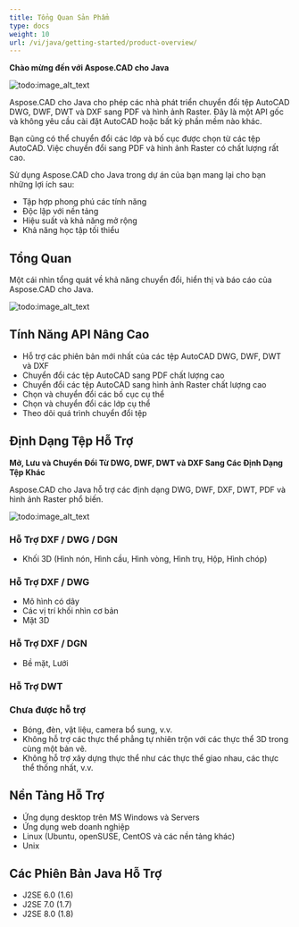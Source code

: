```yaml
---
title: Tổng Quan Sản Phẩm
type: docs
weight: 10
url: /vi/java/getting-started/product-overview/
---
```


**Chào mừng đến với Aspose.CAD cho Java**

![todo:image_alt_text](https://i.imgur.com/qHeCKck.png)

Aspose.CAD cho Java cho phép các nhà phát triển chuyển đổi tệp AutoCAD DWG, DWF, DWT và DXF sang PDF và hình ảnh Raster. Đây là một API gốc và không yêu cầu cài đặt AutoCAD hoặc bất kỳ phần mềm nào khác.

Bạn cũng có thể chuyển đổi các lớp và bố cục được chọn từ các tệp AutoCAD. Việc chuyển đổi sang PDF và hình ảnh Raster có chất lượng rất cao.

Sử dụng Aspose.CAD cho Java trong dự án của bạn mang lại cho bạn những lợi ích sau:

- Tập hợp phong phú các tính năng
- Độc lập với nền tảng
- Hiệu suất và khả năng mở rộng
- Khả năng học tập tối thiểu

## **Tổng Quan**
Một cái nhìn tổng quát về khả năng chuyển đổi, hiển thị và báo cáo của Aspose.CAD cho Java.

![todo:image_alt_text](https://i.imgur.com/vLNnhkj.png)
## **Tính Năng API Nâng Cao**
- Hỗ trợ các phiên bản mới nhất của các tệp AutoCAD DWG, DWF, DWT và DXF
- Chuyển đổi các tệp AutoCAD sang PDF chất lượng cao
- Chuyển đổi các tệp AutoCAD sang hình ảnh Raster chất lượng cao
- Chọn và chuyển đổi các bố cục cụ thể
- Chọn và chuyển đổi các lớp cụ thể
- Theo dõi quá trình chuyển đổi tệp
## **Định Dạng Tệp Hỗ Trợ**
**Mở, Lưu và Chuyển Đổi Từ DWG, DWF, DWT và DXF Sang Các Định Dạng Tệp Khác**

Aspose.CAD cho Java hỗ trợ các định dạng DWG, DWF, DXF, DWT, PDF và hình ảnh Raster phổ biến.

![todo:image_alt_text](/cad/_assets/java/product-overview_1.png)
### **Hỗ Trợ DXF / DWG / DGN**
- Khối 3D (Hình nón, Hình cầu, Hình vòng, Hình trụ, Hộp, Hình chóp)
### **Hỗ Trợ DXF / DWG**
- Mô hình có dây
- Các vị trí khối nhìn cơ bản
- Mặt 3D
### **Hỗ Trợ DXF / DGN**
- Bề mặt, Lưới
### **Hỗ Trợ DWT**

### **Chưa được hỗ trợ**
- Bóng, đèn, vật liệu, camera bổ sung, v.v.
- Không hỗ trợ các thực thể phẳng tự nhiên trộn với các thực thể 3D trong cùng một bản vẽ.
- Không hỗ trợ xây dựng thực thể như các thực thể giao nhau, các thực thể thống nhất, v.v.
## **Nền Tảng Hỗ Trợ**
- Ứng dụng desktop trên MS Windows và Servers
- Ứng dụng web doanh nghiệp
- Linux (Ubuntu, openSUSE, CentOS và các nền tảng khác)
- Unix
## **Các Phiên Bản Java Hỗ Trợ**
- J2SE 6.0 (1.6)
- J2SE 7.0 (1.7)
- J2SE 8.0 (1.8)
